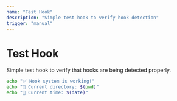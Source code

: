 ```yaml
---
name: "Test Hook"
description: "Simple test hook to verify hook detection"
trigger: "manual"
---
```


# Test Hook

Simple test hook to verify that hooks are being detected properly.

```bash
echo "✅ Hook system is working!"
echo "📁 Current directory: $(pwd)"
echo "📅 Current time: $(date)"
```